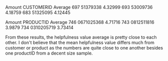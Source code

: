 Amount	CUSTOMERID	Average
697	51379338 	 4.32999
693	53009736	 4.18759
683	51325095	 4.12445


Amount PRODUCTID	Average
746	0671025368  	4.71716
743 	0812511816  	3.9879
734 	0310205719	3.73414


From these results, the helpfulness value average is pretty close to each other. I don't believe that the mean helpfulness value
differs much from customer or product as the numbers are quite close to one another besides one productID from a decent size sample. 
